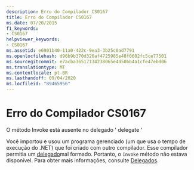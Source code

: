 ```yaml
---
description: Erro do Compilador CS0167
title: Erro do Compilador CS0167
ms.date: 07/20/2015
f1_keywords:
- CS0167
helpviewer_keywords:
- CS0167
ms.assetid: e6901b40-11a0-422c-9ea3-3b25c0ad7791
ms.openlocfilehash: d96b9b370d326af4725985e48f0602fc5ce77501
ms.sourcegitcommit: e7acba36517134238065e4d50bb4a1cfe47ebd06
ms.translationtype: MT
ms.contentlocale: pt-BR
ms.lasthandoff: 09/04/2020
ms.locfileid: "89465956"
---
```

# <a name="compiler-error-cs0167"></a>Erro do Compilador CS0167
O método Invoke está ausente no delegado ' delegate '  
  
 Você importou e usou um programa gerenciado (um que usa o tempo de execução do .NET) que foi criado com outro compilador. Esse compilador permitia um [delegado](../language-reference/builtin-types/reference-types.md)mal formado. Portanto, o `Invoke` método não estava disponível. Para obter mais informações, consulte [Delegados](../programming-guide/delegates/index.md).
